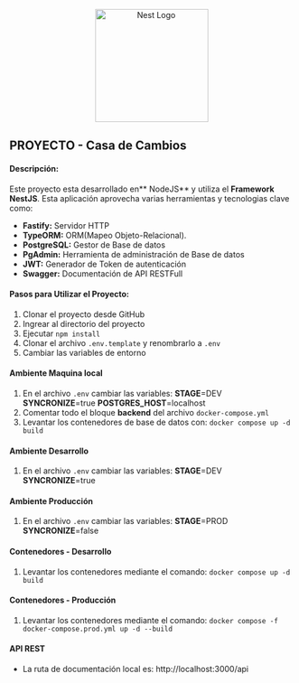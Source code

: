 <p align="center">
  <a href="http://nestjs.com/" target="blank"><img src="https://nestjs.com/img/logo-small.svg" width="200" alt="Nest Logo" /></a>
</p>

## PROYECTO - Casa de Cambios

#### Descripción:

Este proyecto esta desarrollado en** NodeJS** y utiliza el **Framework NestJS**.
Esta aplicación aprovecha varias herramientas y tecnologias clave como:

- **Fastify:** Servidor HTTP
- **TypeORM:** ORM(Mapeo Objeto-Relacional).
- **PostgreSQL:** Gestor de Base de datos
- **PgAdmin:** Herramienta de administración de Base de datos
- **JWT:** Generador de Token de autenticación
- **Swagger:** Documentación de API RESTFull

#### Pasos para Utilizar el Proyecto:

1. Clonar el proyecto desde GitHub
2. Ingrear al directorio del proyecto
3. Ejecutar `npm install`
4. Clonar el archivo `.env.template` y renombrarlo a `.env`
5. Cambiar las variables de entorno

#### Ambiente Maquina local

1. En el archivo `.env` cambiar las variables:
   **STAGE**=DEV
   **SYNCRONIZE**=true
   **POSTGRES_HOST**=localhost
2. Comentar todo el bloque **backend** del archivo `docker-compose.yml`
3. Levantar los contenedores de base de datos con: `docker compose up -d build`

#### Ambiente Desarrollo

1. En el archivo `.env` cambiar las variables:
   **STAGE**=DEV
   **SYNCRONIZE**=true

#### Ambiente Producción

1. En el archivo `.env` cambiar las variables:
   **STAGE**=PROD
   **SYNCRONIZE**=false

#### Contenedores - Desarrollo

1. Levantar los contenedores mediante el comando:
   `docker compose up -d build`

#### Contenedores - Producción

1. Levantar los contenedores mediante el comando:
   `docker compose -f docker-compose.prod.yml up -d --build`

#### API REST

- La ruta de documentación local es: http://localhost:3000/api
